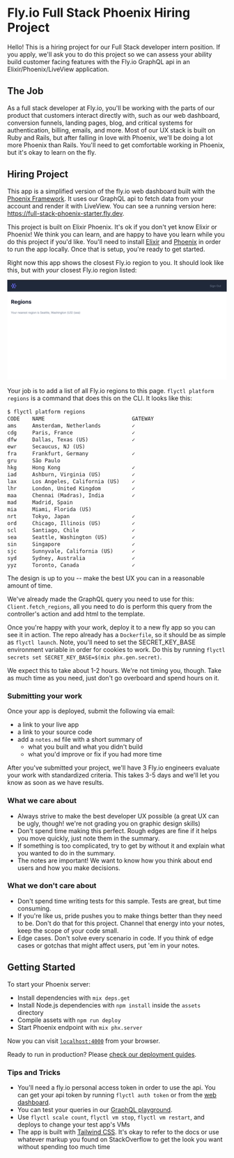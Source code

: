 # Fly.io Full Stack Phoenix Hiring Project

Hello! This is a hiring project for our Full Stack developer intern position. If you apply, we'll ask you to do this project so we can assess your ability build customer facing features with the Fly.io GraphQL api in an Elixir/Phoenix/LiveView application.

## The Job

As a full stack developer at Fly.io, you'll be working with the parts of our product that customers interact directly with, such as our web dashboard, conversion funnels, landing pages, blog, and critical systems for authentication, billing, emails, and more. Most of our UX stack is built on Ruby and Rails, but after falling in love with Phoenix, we'll be doing a lot more Phoenix than Rails. You'll need to get comfortable working in Phoenix, but it's okay to learn on the fly.

## Hiring Project

This app is a simplified version of the fly.io web dashboard built with the [Phoenix Framework](https://phoenixframework.org). It uses our GraphQL api to fetch data from your account and render it with LiveView. You can see a running version here: https://full-stack-phoenix-starter.fly.dev.

This project is built on Elixir Phoenix. It's ok if you don't yet know Elixir or Phoenix! We think you can learn, and are happy to have you learn while you do this project if you'd like. You'll need to install [Elixir](https://elixir-lang.org/install.html) and [Phoenix](https://hexdocs.pm/phoenix/installation.html#phoenix) in order to run the app locally. Once that is setup, you're ready to get started.

Right now this app shows the closest Fly.io region to you. It should look like this, but with _your_ closest Fly.io region listed:


![Preview](docs/preview.png)


Your job is to add a list of all Fly.io regions to this page. `flyctl platform regions` is a command that does this on the CLI. It looks like this:

```
$ flyctl platform regions
CODE	NAME                        	GATEWAY 
ams 	Amsterdam, Netherlands      	✓      	
cdg 	Paris, France               	✓      	
dfw 	Dallas, Texas (US)          	✓      	
ewr 	Secaucus, NJ (US)           	       	
fra 	Frankfurt, Germany          	✓      	
gru 	São Paulo                   	       	
hkg 	Hong Kong                   	✓      	
iad 	Ashburn, Virginia (US)      	✓      	
lax 	Los Angeles, California (US)	✓      	
lhr 	London, United Kingdom      	✓      	
maa 	Chennai (Madras), India     	✓      	
mad 	Madrid, Spain               	       	
mia 	Miami, Florida (US)         	       	
nrt 	Tokyo, Japan                	✓      	
ord 	Chicago, Illinois (US)      	✓      	
scl 	Santiago, Chile             	✓      	
sea 	Seattle, Washington (US)    	✓      	
sin 	Singapore                   	✓      	
sjc 	Sunnyvale, California (US)  	✓      	
syd 	Sydney, Australia           	✓      	
yyz 	Toronto, Canada             	✓      
```

The design is up to you -- make the best UX you can in a reasonable amount of time. 

We've already made the GraphQL query you need to use for this: `Client.fetch_regions`, all you need to do is perform this query from the controller's action and add html to the template.

Once you're happy with your work, deploy it to a new fly app so you can see it in action. The repo already has a `Dockerfile`, so it should be as simple as `flyctl launch`. Note, you'll need to set the SECRET_KEY_BASE environment variable in order for cookies to work. Do this by running `flyctl secrets set SECRET_KEY_BASE=$(mix phx.gen.secret)`.

We expect this to take about 1-2 hours. We're not timing you, though. Take as much time as you need, just don't go overboard and spend hours on it.

### Submitting your work
Once your app is deployed, submit the following via email:
- a link to your live app
- a link to your source code
- add a `notes.md` file with a short summary of
  - what you built and what you didn't build
  - what you'd improve or fix if you had more time

After you've submitted your project, we'll have 3 Fly.io engineers evaluate your work with standardized criteria. This takes 3-5 days and we'll let you know as soon as we have results.

### What we care about

- Always strive to make the best developer UX possible (a great UX can be ugly, though! we're not grading you on graphic design skills)
- Don't spend time making this perfect. Rough edges are fine if it helps you move quickly, just note them in the summary.
- If something is too complicated, try to get by without it and explain what you wanted to do in the summary.
- The notes are important! We want to know how you think about end users and how you make decisions.

### What we don't care about

- Don't spend time writing tests for this sample. Tests are great, but time consuming.
- If you're like us, pride pushes you to make things better than they need to be. Don't do that for this project. Channel that energy into your notes, keep the scope of your code small.
- Edge cases. Don't solve every scenario in code. If you think of edge cases or gotchas that might affect users, put 'em in your notes.

## Getting Started 

To start your Phoenix server:

  * Install dependencies with `mix deps.get`
  * Install Node.js dependencies with `npm install` inside the `assets` directory
  * Compile assets with `npm run deploy`
  * Start Phoenix endpoint with `mix phx.server`

Now you can visit [`localhost:4000`](http://localhost:4000) from your browser.

Ready to run in production? Please [check our deployment guides](https://fly.io/docs/hands-on/start/).

### Tips and Tricks

- You'll need a fly.io personal access token in order to use the api. You can get your api token by running `flyctl auth token` or from the [web dashboard](https://web.fly.io/user/personal_access_tokens).
- You can test your queries in our [GraphQL playground](https://api.fly.io/graphql).
- Use `flyctl scale count`, `flyctl vm stop`, `flyctl vm restart`, and deploys to change your test app's VMs 
- The app is built with [Tailwind CSS](https://tailwindcss.com). It's okay to refer to the docs or use whatever markup you found on StackOverflow to get the look you want without spending too much time
